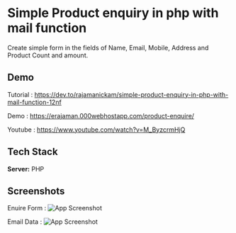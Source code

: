 
# Simple Product enquiry in php with mail function

Create simple form in the fields of Name, Email, Mobile, Address and Product Count and amount.



## Demo

Tutorial : https://dev.to/rajamanickam/simple-product-enquiry-in-php-with-mail-function-12nf

Demo : https://erajaman.000webhostapp.com/product-enquire/

Youtube : https://www.youtube.com/watch?v=M_ByzcrmHjQ





## Tech Stack

**Server:** PHP


## Screenshots

Enuire Form :
![App Screenshot](https://res.cloudinary.com/practicaldev/image/fetch/s--_y8VLKaH--/c_limit%2Cf_auto%2Cfl_progressive%2Cq_auto%2Cw_880/https://dev-to-uploads.s3.amazonaws.com/uploads/articles/459u90okrkaqpn2buo1p.PNG)

Email Data :
![App Screenshot](https://res.cloudinary.com/practicaldev/image/fetch/s--l1JoGKHR--/c_limit%2Cf_auto%2Cfl_progressive%2Cq_auto%2Cw_880/https://dev-to-uploads.s3.amazonaws.com/uploads/articles/uh91f54nn0hr1ebhmbq7.png)

